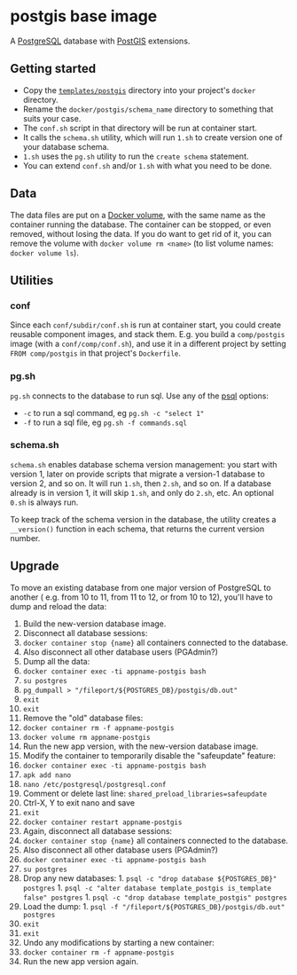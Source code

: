 # postgis base image

A [PostgreSQL](https://www.postgresql.org/) database with [PostGIS](https://postgis.net/) extensions.

## Getting started

- Copy the [`templates/postgis`](/templates/postgis) directory into your project's `docker` directory.
- Rename the `docker/postgis/schema_name` directory to something that suits your case.
- The `conf.sh` script in that directory will be run at container start.
- It calls the `schema.sh` utility, which will run `1.sh` to create version one of your database schema.
- `1.sh` uses the `pg.sh` utility to run the `create schema` statement.
- You can extend `conf.sh` and/or `1.sh` with what you need to be done.

## Data

The data files are put on a [Docker volume](https://docs.docker.com/storage/volumes/), with the same name as the container running the database. The container can be stopped, or even removed, without losing the data. If you do want to get rid of it, you can remove the volume with `docker volume rm <name>` (to list volume names: `docker volume ls`).

## Utilities

### conf

Since each `conf/subdir/conf.sh` is run at container start, you could create reusable component images, and stack them. E.g. you build a `comp/postgis` image (with a `conf/comp/conf.sh`), and use it in a different project by setting `FROM comp/postgis` in that project's `Dockerfile`.

### pg.sh

`pg.sh` connects to the database to run sql. Use any of the [psql](https://www.postgresql.org/docs/current/app-psql.html) options:
- `-c` to run a sql command, eg `pg.sh -c "select 1"`
- `-f` to run a sql file, eg `pg.sh -f commands.sql`

### schema.sh

`schema.sh` enables database schema version management: you start with version 1, later on provide scripts that migrate a version-1 database to version 2, and so on. It will run `1.sh`, then `2.sh`, and so on. If a database already is in version 1, it will skip `1.sh`, and only do `2.sh`, etc. An optional `0.sh` is always run.

To keep track of the schema version in the database, the utility creates a `__version()` function in each schema, that returns the current version number.

## Upgrade

To move an existing database from one major version of PostgreSQL to another (
e.g. from 10 to 11, from 11 to 12, or from 10 to 12), you'll have to dump and
reload the data:

1. Build the new-version database image.
1. Disconnect all database sessions:
  1. `docker container stop {name}` all containers connected to the database.
  1. Also disconnect all other database users (PGAdmin?)
1. Dump all the data:
  1. `docker container exec -ti appname-postgis bash`
  1. `su postgres`
  1. `pg_dumpall > "/fileport/${POSTGRES_DB}/postgis/db.out"`
  1. `exit`
  1. `exit`
1. Remove the "old" database files:
  1. `docker container rm -f appname-postgis`
  1. `docker volume rm appname-postgis`
1. Run the new app version, with the new-version database image.
1. Modify the container to temporarily disable the "safeupdate" feature:
  1. `docker container exec -ti appname-postgis bash`
  1. `apk add nano`
  1. `nano /etc/postgresql/postgresql.conf`
  1. Comment or delete last line: `shared_preload_libraries=safeupdate`
  1. Ctrl-X, Y to exit nano and save
  1. `exit`
  1. `docker container restart appname-postgis`
1. Again, disconnect all database sessions:
  1. `docker container stop {name}` all containers connected to the database.
  1. Also disconnect all other database users (PGAdmin?)
1. `docker container exec -ti appname-postgis bash`
  1. `su postgres`
  1. Drop any new databases:
    1. `psql -c "drop database ${POSTGRES_DB}" postgres`
    1. `psql -c "alter database template_postgis is_template false" postgres`
    1. `psql -c "drop database template_postgis" postgres`
  1. Load the dump:
    1. `psql -f "/fileport/${POSTGRES_DB}/postgis/db.out" postgres`
  1. `exit`
  1. `exit`
1. Undo any modifications by starting a new container:
  1. `docker container rm -f appname-postgis`
  1. Run the new app version again.
